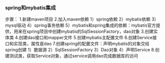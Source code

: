 ### spring和mybatis集成

步骤：
1.新建maven项目
2.加入maven依赖
    1）spring依赖
    2）mybatis依赖
    3）mysql驱动
    4）spring事务依赖
    5）mybatis和spring集成的依赖：mybatis官方提供，用来在spring项目中创建mybatis的SqlSessionFactory，dao对象
3.创建实体类
4.创建dao接口和mapper文件
5.创建mybatis主配置文件
6.创建Service接口和实现类，属性是dao
7.创建spring的配置文件：声明mybatis的对象交给spring创建
    1）数据源
    2）SqlSessionFactory
    3）Dao对象
    4）声明Service
8.创建测试类，获取Service对象，通过service调用dao完成数据库的访问   